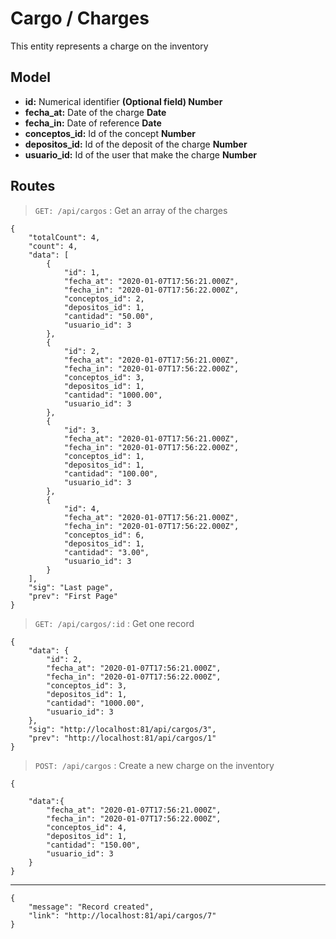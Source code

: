 # Cargo / Charges

This entity represents a charge on the inventory

## Model

- **id:** Numerical identifier **(Optional field) Number**
- **fecha_at:** Date of the charge **Date**
- **fecha_in:** Date of reference **Date**
- **conceptos_id:** Id of the concept **Number**
- **depositos_id:** Id of the deposit of the charge **Number**
- **usuario_id:** Id of the user that make the charge **Number**

## Routes

>`GET: /api/cargos` : Get an array of the charges

    {
        "totalCount": 4,
        "count": 4,
        "data": [
            {
                "id": 1,
                "fecha_at": "2020-01-07T17:56:21.000Z",
                "fecha_in": "2020-01-07T17:56:22.000Z",
                "conceptos_id": 2,
                "depositos_id": 1,
                "cantidad": "50.00",
                "usuario_id": 3
            },
            {
                "id": 2,
                "fecha_at": "2020-01-07T17:56:21.000Z",
                "fecha_in": "2020-01-07T17:56:22.000Z",
                "conceptos_id": 3,
                "depositos_id": 1,
                "cantidad": "1000.00",
                "usuario_id": 3
            },
            {
                "id": 3,
                "fecha_at": "2020-01-07T17:56:21.000Z",
                "fecha_in": "2020-01-07T17:56:22.000Z",
                "conceptos_id": 1,
                "depositos_id": 1,
                "cantidad": "100.00",
                "usuario_id": 3
            },
            {
                "id": 4,
                "fecha_at": "2020-01-07T17:56:21.000Z",
                "fecha_in": "2020-01-07T17:56:22.000Z",
                "conceptos_id": 6,
                "depositos_id": 1,
                "cantidad": "3.00",
                "usuario_id": 3
            }
        ],
        "sig": "Last page",
        "prev": "First Page"
    }

>`GET: /api/cargos/:id` : Get one record

    {
        "data": {
            "id": 2,
            "fecha_at": "2020-01-07T17:56:21.000Z",
            "fecha_in": "2020-01-07T17:56:22.000Z",
            "conceptos_id": 3,
            "depositos_id": 1,
            "cantidad": "1000.00",
            "usuario_id": 3
        },
        "sig": "http://localhost:81/api/cargos/3",
        "prev": "http://localhost:81/api/cargos/1"
    }

>`POST: /api/cargos` : Create a new charge on the inventory

    {
        
        "data":{
            "fecha_at": "2020-01-07T17:56:21.000Z",
            "fecha_in": "2020-01-07T17:56:22.000Z",
            "conceptos_id": 4,
            "depositos_id": 1,
            "cantidad": "150.00",
            "usuario_id": 3
        }  	
    }

----

    {
        "message": "Record created",
        "link": "http://localhost:81/api/cargos/7"
    }